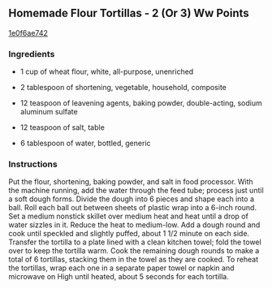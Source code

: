 ## Homemade Flour Tortillas - 2 (Or 3) Ww Points

[1e0f6ae742](http://www.food.com/recipe/homemade-flour-tortillas-2-or-3-ww-points-369978)

### Ingredients

 - 1 cup of wheat flour, white, all-purpose, unenriched

 - 2 tablespoon of shortening, vegetable, household, composite

 - 12 teaspoon of leavening agents, baking powder, double-acting, sodium aluminum sulfate

 - 12 teaspoon of salt, table

 - 6 tablespoon of water, bottled, generic

### Instructions

Put the flour, shortening, baking powder, and salt in food processor. With the machine running, add the water through the feed tube; process just until a soft dough forms. Divide the dough into 6 pieces and shape each into a ball. Roll each ball out between sheets of plastic wrap into a 6-inch round. Set a medium nonstick skillet over medium heat and heat until a drop of water sizzles in it. Reduce the heat to medium-low. Add a dough round and cook until speckled and slightly puffed, about 1 1/2 minute on each side. Transfer the tortilla to a plate lined with a clean kitchen towel; fold the towel over to keep the tortilla warm. Cook the remaining dough rounds to make a total of 6 tortillas, stacking them in the towel as they are cooked. To reheat the tortillas, wrap each one in a separate paper towel or napkin and microwave on High until heated, about 5 seconds for each tortilla.